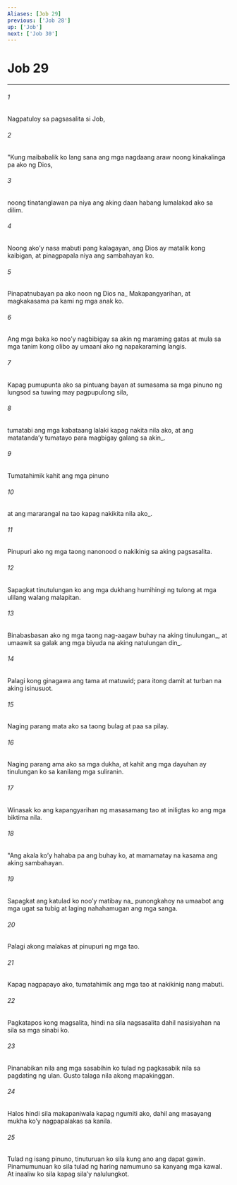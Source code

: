 ```yaml
---
Aliases: [Job 29]
previous: ['Job 28']
up: ['Job']
next: ['Job 30']
---
```

# Job 29

***






















###### 1 










Nagpatuloy sa pagsasalita si Job, 





















###### 2 










"Kung maibabalik ko lang sana ang mga nagdaang araw noong kinakalinga pa ako ng Dios, 





















###### 3 










noong tinatanglawan pa niya ang aking daan habang lumalakad ako sa dilim. 





















###### 4 










Noong akoʼy nasa mabuti pang kalagayan, ang Dios ay matalik kong kaibigan, at pinagpapala niya ang sambahayan ko. 





















###### 5 










Pinapatnubayan pa ako noon ng Dios na_ Makapangyarihan, at magkakasama pa kami ng mga anak ko. 





















###### 6 










Ang mga baka ko nooʼy nagbibigay sa akin ng maraming gatas at mula sa mga tanim kong olibo ay umaani ako ng napakaraming langis. 





















###### 7 










Kapag pumupunta ako sa pintuang bayan at sumasama sa mga pinuno ng lungsod sa tuwing may pagpupulong sila, 





















###### 8 










tumatabi ang mga kabataang lalaki kapag nakita nila ako, at ang matatandaʼy tumatayo para magbigay galang sa akin_. 





















###### 9 










Tumatahimik kahit ang mga pinuno 





















###### 10 










at ang mararangal na tao kapag nakikita nila ako_. 





















###### 11 










Pinupuri ako ng mga taong nanonood o nakikinig sa aking pagsasalita. 





















###### 12 










Sapagkat tinutulungan ko ang mga dukhang humihingi ng tulong at mga ulilang walang malapitan. 





















###### 13 










Binabasbasan ako ng mga taong nag-aagaw buhay na aking tinulungan_, at umaawit sa galak ang mga biyuda na aking natulungan din_. 





















###### 14 










Palagi kong ginagawa ang tama at matuwid; para itong damit at turban na aking isinusuot. 





















###### 15 










Naging parang mata ako sa taong bulag at paa sa pilay. 





















###### 16 










Naging parang ama ako sa mga dukha, at kahit ang mga dayuhan ay tinulungan ko sa kanilang mga suliranin. 





















###### 17 










Winasak ko ang kapangyarihan ng masasamang tao at iniligtas ko ang mga biktima nila. 





















###### 18 










"Ang akala koʼy hahaba pa ang buhay ko, at mamamatay na kasama ang aking sambahayan. 





















###### 19 










Sapagkat ang katulad ko nooʼy matibay na_ punongkahoy na umaabot ang mga ugat sa tubig at laging nahahamugan ang mga sanga. 





















###### 20 










Palagi akong malakas at pinupuri ng mga tao. 





















###### 21 










Kapag nagpapayo ako, tumatahimik ang mga tao at nakikinig nang mabuti. 





















###### 22 










Pagkatapos kong magsalita, hindi na sila nagsasalita dahil nasisiyahan na sila sa mga sinabi ko. 





















###### 23 










Pinanabikan nila ang mga sasabihin ko tulad ng pagkasabik nila sa pagdating ng ulan. Gusto talaga nila akong mapakinggan. 





















###### 24 










Halos hindi sila makapaniwala kapag ngumiti ako, dahil ang masayang mukha koʼy nagpapalakas sa kanila. 





















###### 25 










Tulad ng isang pinuno, tinuturuan ko sila kung ano ang dapat gawin. Pinamumunuan ko sila tulad ng haring namumuno sa kanyang mga kawal. At inaaliw ko sila kapag silaʼy nalulungkot.
